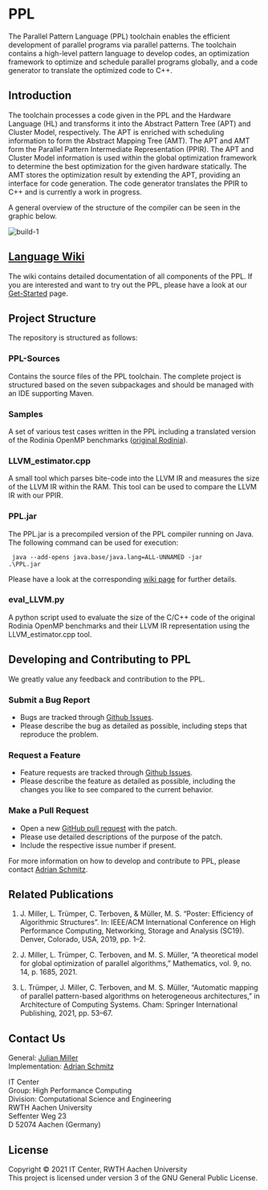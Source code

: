 # PPL

The Parallel Pattern Language (PPL) toolchain enables the efficient development of parallel programs via parallel patterns.
The toolchain contains a high-level pattern language to develop codes, an optimization framework to optimize and schedule parallel programs globally, and a code generator to translate the optimized code to C++.

## Introduction

The toolchain processes a code given in the PPL and the Hardware Language (HL) and transforms it into the Abstract Pattern Tree (APT) and Cluster Model, respectively.
The APT is enriched with scheduling information to form the Abstract Mapping Tree (AMT).
The APT and AMT form the Parallel Pattern Intermediate Representation (PPIR).
The APT and Cluster Model information is used within the global optimization framework to determine the best optimization for the given hardware statically.
The AMT stores the optimization result by extending the APT, providing an interface for code generation.
The code generator translates the PPIR to C++ and is currently a work in progress.

A general overview of the structure of the compiler can be seen in the graphic below.

![build-1](https://user-images.githubusercontent.com/36474667/132230761-c5e8418e-1027-4989-9031-a2e49b4fc606.png)

## [Language Wiki](https://github.com/RWTH-HPC/PPL/wiki/home)

The wiki contains detailed documentation of all components of the PPL.
If you are interested and want to try out the PPL, please have a look at our [Get-Started](https://github.com/RWTH-HPC/PPL/wiki/Get-Started) page.

## Project Structure
The repository is structured as follows:

### PPL-Sources
Contains the source files of the PPL toolchain. The complete project is structured based on the seven subpackages and should be managed with an IDE supporting Maven.

### Samples
A set of various test cases written in the PPL including a translated version of the Rodinia OpenMP benchmarks ([original Rodinia](https://rodinia.cs.virginia.edu/doku.php)).

### LLVM_estimator.cpp
A small tool which parses bite-code into the LLVM IR and measures the size of the LLVM IR within the RAM. This tool can be used to compare the LLVM IR with our PPIR.

### PPL.jar

The PPL.jar is a precompiled version of the PPL compiler running on Java. The following command can be used for execution:

<code> java --add-opens java.base/java.lang=ALL-UNNAMED -jar .\PPL.jar </code>

Please have a look at the corresponding [wiki page](https://github.com/RWTH-HPC/PPL/wiki/Using-the-JAR-Tool) for further details.

### eval_LLVM.py 
A python script used to evaluate the size of the C/C++ code of the original Rodinia OpenMP benchmarks and their LLVM IR representation using the LLVM_estimator.cpp tool.

## Developing and Contributing to PPL

We greatly value any feedback and contribution to the PPL.

### Submit a Bug Report

* Bugs are tracked through [Github Issues](https://github.com/RWTH-HPC/PPL/issues).
* Please describe the bug as detailed as possible, including steps that reproduce the problem.

### Request a Feature

* Feature requests are tracked through [Github Issues](https://github.com/RWTH-HPC/PPL/issues).
* Please describe the feature as detailed as possible, including the changes you like to see compared to the current behavior.

### Make a Pull Request

* Open a new [GitHub pull request](https://github.com/RWTH-HPC/PPL/pulls) with the patch.
* Please use detailed descriptions of the purpose of the patch.
* Include the respective issue number if present.

For more information on how to develop and contribute to PPL, please contact [Adrian Schmitz](mailto:a.schmitz@itc.rwth-aachen.de).

## Related Publications

1. J. Miller, L. Trümper, C. Terboven, & Müller, M. S. “Poster: Efficiency of Algorithmic Structures”. In: IEEE/ACM International Conference on High Performance Computing, Networking, Storage and Analysis (SC19). Denver, Colorado, USA, 2019, pp. 1–2.

2. J. Miller, L. Trümper, C. Terboven, and M. S. Müller, “A theoretical
model for global optimization of parallel algorithms,” Mathematics,
vol. 9, no. 14, p. 1685, 2021.

3. L. Trümper, J. Miller, C. Terboven, and M. S. Müller, “Automatic mapping of parallel pattern-based algorithms on heterogeneous architectures,” in Architecture of Computing Systems. Cham: Springer
International Publishing, 2021, pp. 53–67.

## Contact Us
General: [Julian Miller](mailto:miller@itc.rwth-aachen.de)  
Implementation: [Adrian Schmitz](mailto:a.schmitz@itc.rwth-aachen.de)  

IT Center  
Group: High Performance Computing  
Division: Computational Science and Engineering  
RWTH Aachen University  
Seffenter Weg 23  
D 52074 Aachen (Germany)

## License

Copyright © 2021 IT Center, RWTH Aachen University  
This project is licensed under version 3 of the GNU General Public License.
